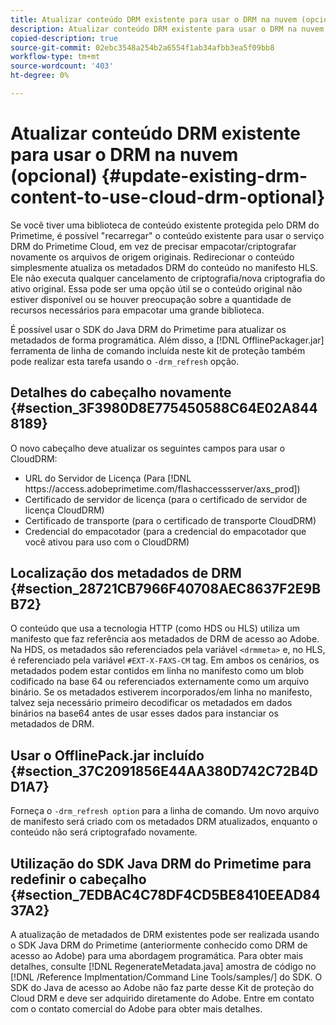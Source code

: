 ```yaml
---
title: Atualizar conteúdo DRM existente para usar o DRM na nuvem (opcional)
description: Atualizar conteúdo DRM existente para usar o DRM na nuvem (opcional)
copied-description: true
source-git-commit: 02ebc3548a254b2a6554f1ab34afbb3ea5f09bb8
workflow-type: tm+mt
source-wordcount: '403'
ht-degree: 0%

---
```


# Atualizar conteúdo DRM existente para usar o DRM na nuvem (opcional) {#update-existing-drm-content-to-use-cloud-drm-optional}

Se você tiver uma biblioteca de conteúdo existente protegida pelo DRM do Primetime, é possível &quot;recarregar&quot; o conteúdo existente para usar o serviço DRM do Primetime Cloud, em vez de precisar empacotar/criptografar novamente os arquivos de origem originais. Redirecionar o conteúdo simplesmente atualiza os metadados DRM do conteúdo no manifesto HLS. Ele não executa qualquer cancelamento de criptografia/nova criptografia do ativo original. Essa pode ser uma opção útil se o conteúdo original não estiver disponível ou se houver preocupação sobre a quantidade de recursos necessários para empacotar uma grande biblioteca.

É possível usar o SDK do Java DRM do Primetime para atualizar os metadados de forma programática. Além disso, a [!DNL OfflinePackager.jar] ferramenta de linha de comando incluída neste kit de proteção também pode realizar esta tarefa usando o `-drm_refresh` opção.

## Detalhes do cabeçalho novamente {#section_3F3980D8E775450588C64E02A8448189}

O novo cabeçalho deve atualizar os seguintes campos para usar o CloudDRM:

* URL do Servidor de Licença (Para [!DNL ht<span></span>tps://access.adobeprimetime.com/flashaccessserver/axs_prod])
* Certificado de servidor de licença (para o certificado de servidor de licença CloudDRM)
* Certificado de transporte (para o certificado de transporte CloudDRM)
* Credencial do empacotador (para a credencial do empacotador que você ativou para uso com o CloudDRM)

## Localização dos metadados de DRM {#section_28721CB7966F40708AEC8637F2E9BB72}

O conteúdo que usa a tecnologia HTTP (como HDS ou HLS) utiliza um manifesto que faz referência aos metadados de DRM de acesso ao Adobe. Na HDS, os metadados são referenciados pela variável `<drmmeta>` e, no HLS, é referenciado pela variável `#EXT-X-FAXS-CM` tag. Em ambos os cenários, os metadados podem estar contidos em linha no manifesto como um blob codificado na base 64 ou referenciados externamente como um arquivo binário. Se os metadados estiverem incorporados/em linha no manifesto, talvez seja necessário primeiro decodificar os metadados em dados binários na base64 antes de usar esses dados para instanciar os metadados de DRM.

## Usar o OfflinePack.jar incluído {#section_37C2091856E44AA380D742C72B4DD1A7}

Forneça o `-drm_refresh option` para a linha de comando. Um novo arquivo de manifesto será criado com os metadados DRM atualizados, enquanto o conteúdo não será criptografado novamente.

## Utilização do SDK Java DRM do Primetime para redefinir o cabeçalho {#section_7EDBAC4C78DF4CD5BE8410EEAD8437A2}

A atualização de metadados de DRM existentes pode ser realizada usando o SDK Java DRM do Primetime (anteriormente conhecido como DRM de acesso ao Adobe) para uma abordagem programática. Para obter mais detalhes, consulte [!DNL RegenerateMetadata.java] amostra de código no [!DNL /Reference Implmentation/Command Line Tools/samples/] do SDK. O SDK do Java de acesso ao Adobe não faz parte desse Kit de proteção do Cloud DRM e deve ser adquirido diretamente do Adobe. Entre em contato com o contato comercial do Adobe para obter mais detalhes.
